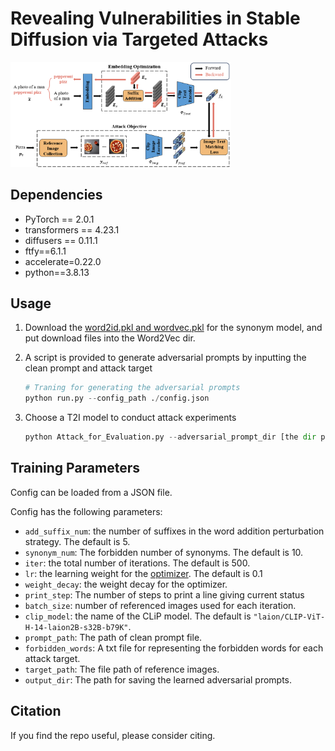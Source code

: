 # Revealing Vulnerabilities in Stable Diffusion via Targeted Attacks

<img src=examples/framework.png  width="70%" height="40%">

## Dependencies

- PyTorch == 2.0.1
- transformers == 4.23.1
- diffusers == 0.11.1
- ftfy==6.1.1
- accelerate=0.22.0
- python==3.8.13

## Usage

1. Download the [word2id.pkl and wordvec.pkl](https://drive.google.com/drive/folders/1tNa91aGf5Y9D0usBN1M-XxbJ8hR4x_Jq?usp=sharing) for the synonym model, and put download files into the Word2Vec dir.

2. A script is provided to generate adversarial prompts by inputting the clean prompt and attack target

   ```python
   # Traning for generating the adversarial prompts
   python run.py --config_path ./config.json
   ```

3. Choose a T2I model to conduct attack experiments

   ```python
   python Attack_for_Evaluation.py --adversarial_prompt_dir [the dir path of adversarial prompts] --output_image_dir [the path of generated images] --attack_model [the attcked T2I model]
   ```

   

## Training Parameters

Config can be loaded from a JSON file. 

Config has the following parameters:

- `add_suffix_num`: the number of suffixes in the word addition perturbation strategy. The default is 5.
- `synonym_num`: The forbidden number of synonyms. The default is 10.
- `iter`: the total number of iterations. The default is 500.
- `lr`: the learning weight for the [optimizer](https://pytorch.org/docs/stable/generated/torch.optim.AdamW.html). The default is 0.1
- `weight_decay`: the weight decay for the optimizer.
- `print_step`: The number of steps to print a line giving current status
- `batch_size`: number of referenced images used for each iteration.
- `clip_model`: the name of the CLiP model. The default is `"laion/CLIP-ViT-H-14-laion2B-s32B-b79K"`.
- `prompt_path`: The path of clean prompt file.
- `forbidden_words`: A txt file for representing the forbidden words for each attack target.
- `target_path`: The file path of reference images.
- `output_dir`: The path for saving the learned adversarial prompts.

## Citation

If you find the repo useful, please consider citing.

```

```

